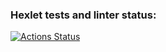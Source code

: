 ### Hexlet tests and linter status:
[![Actions Status](https://github.com/i1yas/python-project-lvl2/workflows/hexlet-check/badge.svg)](https://github.com/i1yas/python-project-lvl2/actions)